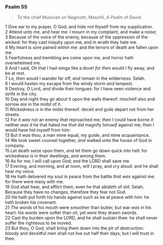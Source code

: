 ### Psalm 55

> To the chief Musician on Neginoth, Maschil, *A Psalm* of David.

1 Give ear to my prayer, O God; and hide not thyself from my supplication.  
2 Attend unto me, and hear me: I mourn in my complaint, and make a noise;  
3 Because of the voice of the enemy, because of the oppression of the wicked: for they cast iniquity upon me, and in wrath they hate me.  
4 My heart is sore pained within me: and the terrors of death are fallen upon me.  
5 Fearfulness and trembling are come upon me, and horror hath overwhelmed me.  
6 And I said, Oh that I had wings like a dove! *for then* would I fly away, and be at rest.  
7 Lo, *then* would I wander far off, *and* remain in the wilderness. Selah.  
8 I would hasten my escape from the windy storm *and* tempest.  
9 Destroy, O Lord, *and* divide their tongues: for I have seen violence and strife in the city.  
10 Day and night they go about it upon the walls thereof: mischief also and sorrow *are* in the midst of it.  
11 Wickedness *is* in the midst thereof: deceit and guile depart not from her streets.  
12 For *it was* not an enemy *that* reproached me; then I could have borne *it*: neither *was it* he that hated me *that* did magnify *himself* against me; then I would have hid myself from him:  
13 But *it was* thou, a man mine equal, my guide, and mine acquaintance.  
14 We took sweet counsel together, *and* walked unto the house of God in company.  
15 Let death seize upon them, *and* let them go down quick into hell: for wickedness *is* in their dwellings, *and* among them.  
16 As for me, I will call upon God; and the LORD shall save me.  
17 Evening, and morning, and at noon, will I pray, and cry aloud: and he shall hear my voice.  
18 He hath delivered my soul in peace from the battle *that was* against me: for there were many with me.  
19 God shall hear, and afflict them, even he that abideth of old. Selah. Because they have no changes, therefore they fear not God.  
20 He hath put forth his hands against such as be at peace with him: he hath broken his covenant.  
21 *The words* of his mouth were smoother than butter, but war *was* in his heart: his words were softer than oil, yet *were* they drawn swords.  
22 Cast thy burden upon the LORD, and he shall sustain thee: he shall never suffer the righteous to be moved.  
23 But thou, O God, shalt bring them down into the pit of destruction: bloody and deceitful men shall not live out half their days; but I will trust in thee.  
